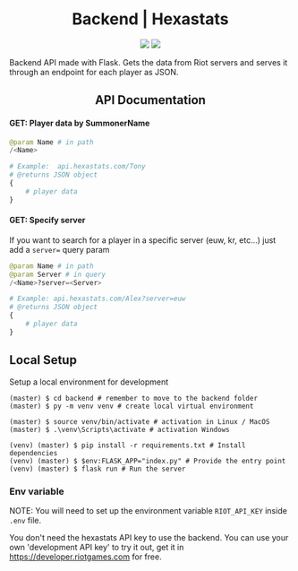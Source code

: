 <h1 align="center">Backend | Hexastats</h1>

<div align="center">
    <img src="https://img.shields.io/badge/made%20with-python-blue" />
    <img src="https://img.shields.io/badge/made%20with-flask-green" />
</div>

Backend API made with Flask. Gets the data from Riot servers and serves it through an endpoint for each player as JSON.



<h2 align="center">API Documentation</h2>

#### GET: Player data by SummonerName 

````python
@param Name # in path
/<Name>

# Example:  api.hexastats.com/Tony
# @returns JSON object
{
    # player data
}
````




#### GET: Specify server

If you want to search for a player in a specific server (euw, kr, etc...) just add a `server=` query param

````python
@param Name # in path
@param Server # in query
/<Name>?server=<Server>

# Example: api.hexastats.com/Alex?server=euw
# @returns JSON object
{
    # player data
}
````



## Local Setup

Setup a local environment for development

```shell
(master) $ cd backend # remember to move to the backend folder
(master) $ py -m venv venv # create local virtual environment

(master) $ source venv/bin/activate # activation in Linux / MacOS
(master) $ .\venv\Scripts\activate # activation Windows

(venv) (master) $ pip install -r requirements.txt # Install dependencies
(venv) (master) $ $env:FLASK_APP="index.py" # Provide the entry point
(venv) (master) $ flask run # Run the server
```

### Env variable

NOTE: You will need to set up the environment variable `RIOT_API_KEY` inside `.env` file.

You don't need the hexastats API key to use the backend. You can use your own 'development API key' to try it out, get it in https://developer.riotgames.com for free.
